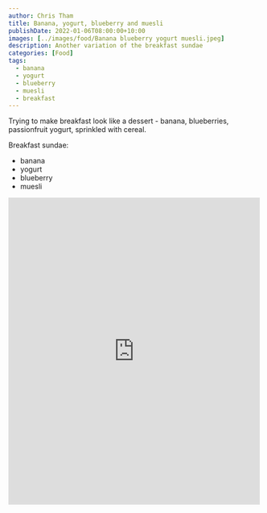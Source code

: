 ```yaml
---
author: Chris Tham
title: Banana, yogurt, blueberry and muesli
publishDate: 2022-01-06T08:00:00+10:00
images: [../images/food/Banana blueberry yogurt muesli.jpeg]
description: Another variation of the breakfast sundae
categories: [Food]
tags:
  - banana
  - yogurt
  - blueberry
  - muesli
  - breakfast
---
```

Trying to make breakfast look like a dessert - banana, blueberries, passionfruit yogurt, sprinkled with cereal.

Breakfast sundae:

- banana
- yogurt
- blueberry
- muesli

<iframe src="https://www.facebook.com/plugins/post.php?href=https%3A%2F%2Fwww.facebook.com%2Fchris1.tham%2Fposts%2Fpfbid02w4nUEn8TuCsdqcK3bR74Hk8HqkeRJSyMAF34eicM2RbDL6NKKWy1o35wxGgUzxNYl&show_text=true&width=500" width="500" height="610" style="border:none;overflow:hidden" scrolling="no" frameborder="0" allowfullscreen="true" allow="autoplay; clipboard-write; encrypted-media; picture-in-picture; web-share"></iframe>
